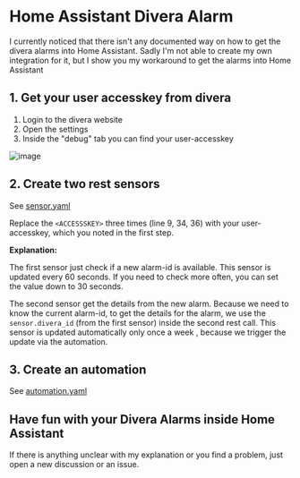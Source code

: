 # Home Assistant Divera Alarm

I currently noticed that there isn't any documented way on how to get the divera alarms into Home Assistant. Sadly I'm not able to create my own integration for it, but I show you my workaround to get the alarms into Home Assistant


## 1. Get your user accesskey from divera
1. Login to the divera website
2. Open the settings
3. Inside the "debug" tab you can find your user-accesskey

![image](https://user-images.githubusercontent.com/59510296/138457798-ff1e89a6-ef7b-4f7c-ab14-0422969d16c5.png)

## 2. Create two rest sensors
See [sensor.yaml](sensor.yaml)

Replace the `<ACCESSSKEY>` three times (line 9, 34, 36) with your user-accesskey, which you noted in the first step. 

**Explanation:**

The first sensor just check if a new alarm-id is available. This sensor is updated every 60 seconds. If you need to check more often, you can set the value down to 30 seconds.

The second sensor get the details from the new alarm. Because we need to know the current alarm-id, to get the details for the  alarm, we use the `sensor.divera_id` (from the first sensor) inside the second rest call.
This sensor is updated automatically only once a week , because we trigger the update via the automation. 

## 3. Create an automation
See [automation.yaml](automation.yaml)


## Have fun with your Divera Alarms inside Home Assistant
If there is anything unclear with my explanation or you find a problem, just open a new discussion or an issue.
